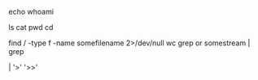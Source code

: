 echo
whoami

ls
cat
pwd
cd

find / -type f -name somefilename 2>/dev/null
wc
grep <patern> <filename> or somestream | grep <patern>

|
'>'
'>>'

